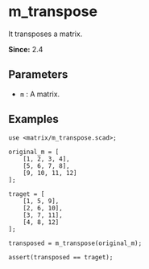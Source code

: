 # m_transpose

It transposes a matrix.

**Since:** 2.4

## Parameters

- `m` : A matrix.

## Examples

    use <matrix/m_transpose.scad>;

    original_m = [
        [1, 2, 3, 4],
        [5, 6, 7, 8],
        [9, 10, 11, 12]
    ];

    traget = [
        [1, 5, 9],
        [2, 6, 10],
        [3, 7, 11],
        [4, 8, 12]
    ];

    transposed = m_transpose(original_m);

    assert(transposed == traget);